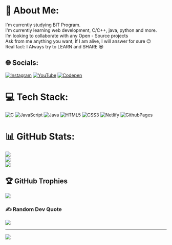 # 💫 About Me:
I'm currently studying BIT Program.<br>I'm currently learning web development, C/C++, java, python and more.<br>I’m looking to collaborate with any Open - Source projects<br>Ask from me anything you want, If I am alive, I will answer for sure 😉<br>Real fact: I Always try to LEARN and SHARE 😎


## 🌐 Socials:
[![Instagram](https://img.shields.io/badge/Instagram-%23E4405F.svg?logo=Instagram&logoColor=white)](https://instagram.com/s.s.b_lucky_7) [![YouTube](https://img.shields.io/badge/YouTube-%23FF0000.svg?logo=YouTube&logoColor=white)](https://youtube.com/ssblucky7) [![Codepen](https://img.shields.io/badge/Codepen-000000?style=for-the-badge&logo=codepen&logoColor=white)](https://codepen.io/ssblucky7) 

# 💻 Tech Stack:
![C](https://img.shields.io/badge/c-%2300599C.svg?style=for-the-badge&logo=c&logoColor=white) ![JavaScript](https://img.shields.io/badge/javascript-%23323330.svg?style=for-the-badge&logo=javascript&logoColor=%23F7DF1E) ![Java](https://img.shields.io/badge/java-%23ED8B00.svg?style=for-the-badge&logo=openjdk&logoColor=white) ![HTML5](https://img.shields.io/badge/html5-%23E34F26.svg?style=for-the-badge&logo=html5&logoColor=white) ![CSS3](https://img.shields.io/badge/css3-%231572B6.svg?style=for-the-badge&logo=css3&logoColor=white) ![Netlify](https://img.shields.io/badge/netlify-%23000000.svg?style=for-the-badge&logo=netlify&logoColor=#00C7B7) ![GithubPages](https://img.shields.io/badge/github%20pages-121013?style=for-the-badge&logo=github&logoColor=white)
# 📊 GitHub Stats:
![](https://github-readme-stats.vercel.app/api?username=ssblucky7&theme=dark&hide_border=false&include_all_commits=false&count_private=false)<br/>
![](https://github-readme-streak-stats.herokuapp.com/?user=ssblucky7&theme=dark&hide_border=false)<br/>
![](https://github-readme-stats.vercel.app/api/top-langs/?username=ssblucky7&theme=dark&hide_border=false&include_all_commits=false&count_private=false&layout=compact)

## 🏆 GitHub Trophies
![](https://github-profile-trophy.vercel.app/?username=ssblucky7&theme=radical&no-frame=false&no-bg=true&margin-w=4)

### ✍️ Random Dev Quote
![](https://quotes-github-readme.vercel.app/api?type=horizontal&theme=radical)

---
[![](https://visitcount.itsvg.in/api?id=ssblucky7&icon=0&color=0)](https://visitcount.itsvg.in)

<!-- Proudly created with GPRM ( https://gprm.itsvg.in ) -->
